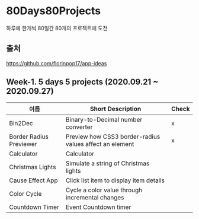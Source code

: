 # 80Days80Projects
하루에 한개씩 80일간 80개의 프로젝트에 도전

## 출처
https://github.com/florinpop17/app-ideas

## Week-1. 5 days 5 projects (2020.09.21 ~ 2020.09.27)

| 이름                                                                              | Short Description                                          | Check      |
| --------------------------------------------------------------------------------- | ---------------------------------------------------------- | ---------- |
| Bin2Dec                                   | Binary-to-Decimal number converter                         |  x  |
| Border Radius Previewer       | Preview how CSS3 border-radius values affect an element    |x|
| Calculator                             | Calculator                                                 | |
| Christmas Lights                 | Simulate a string of Christmas lights                      | |
| Cause Effect App                     | Click list item to display item details                    ||
|Color Cycle |	Cycle a color value through incremental changes | |
|Countdown Timer| 	Event Countdown timer | |
